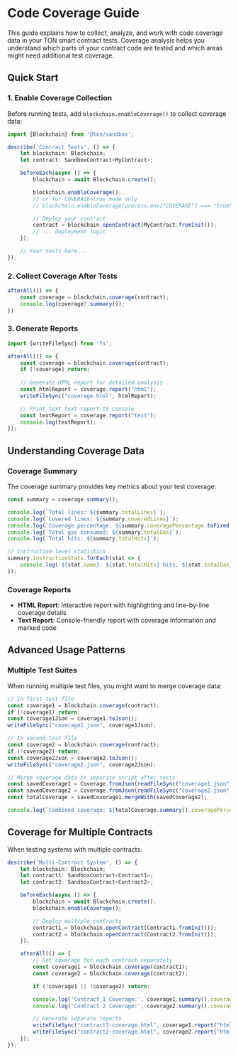 # Code Coverage Guide

This guide explains how to collect, analyze, and work with code coverage data in your TON smart contract tests. Coverage
analysis helps you understand which parts of your contract code are tested and which areas might need additional test
coverage.

## Quick Start

### 1. Enable Coverage Collection

Before running tests, add `blockchain.enableCoverage()` to collect coverage data:

```typescript
import {Blockchain} from '@ton/sandbox';

describe('Contract Tests', () => {
    let blockchain: Blockchain;
    let contract: SandboxContract<MyContract>;

    beforeEach(async () => {
        blockchain = await Blockchain.create();

        blockchain.enableCoverage();
        // or for COVERAGE=true mode only
        // blockchain.enableCoverage(process.env["COVERAGE"] === "true");

        // Deploy your contract
        contract = blockchain.openContract(MyContract.fromInit());
        // ... deployment logic
    });

    // Your tests here...
});
```

### 2. Collect Coverage After Tests

```typescript
afterAll(() => {
    const coverage = blockchain.coverage(contract);
    console.log(coverage?.summary());
})
```

### 3. Generate Reports

```typescript
import {writeFileSync} from 'fs';

afterAll(() => {
    const coverage = blockchain.coverage(contract);
    if (!coverage) return;
    
    // Generate HTML report for detailed analysis
    const htmlReport = coverage.report("html");
    writeFileSync("coverage.html", htmlReport);

    // Print text text report to console
    const textReport = coverage.report("text");
    console.log(textReport);
});
```

## Understanding Coverage Data

### Coverage Summary

The coverage summary provides key metrics about your test coverage:

```typescript
const summary = coverage.summary();

console.log(`Total lines: ${summary.totalLines}`);
console.log(`Covered lines: ${summary.coveredLines}`);
console.log(`Coverage percentage: ${summary.coveragePercentage.toFixed(2)}%`);
console.log(`Total gas consumed: ${summary.totalGas}`);
console.log(`Total hits: ${summary.totalHits}`);

// Instruction-level statistics
summary.instructionStats.forEach(stat => {
    console.log(`${stat.name}: ${stat.totalHits} hits, ${stat.totalGas} gas, avg ${stat.avgGas}`);
});
```

### Coverage Reports

- **HTML Report**: Interactive report with highlighting and line-by-line coverage details
- **Text Report**: Console-friendly report with coverage information and marked code

## Advanced Usage Patterns

### Multiple Test Suites

When running multiple test files, you might want to merge coverage data:

```typescript
// In first test file
const coverage1 = blockchain.coverage(contract);
if (!coverage1) return;
const coverage1Json = coverage1.toJson();
writeFileSync("coverage1.json", coverage1Json);

// In second test file  
const coverage2 = blockchain.coverage(contract);
if (!coverage2) return;
const coverage2Json = coverage2.toJson();
writeFileSync("coverage2.json", coverage2Json);

// Merge coverage data in separate script after tests
const savedCoverage1 = Coverage.fromJson(readFileSync("coverage1.json", "utf-8"));
const savedCoverage2 = Coverage.fromJson(readFileSync("coverage2.json", "utf-8"));
const totalCoverage = savedCoverage1.mergeWith(savedCoverage2);

console.log(`Combined coverage: ${totalCoverage.summary().coveragePercentage}%`);
```

## Coverage for Multiple Contracts

When testing systems with multiple contracts:

```typescript
describe('Multi-Contract System', () => {
    let blockchain: Blockchain;
    let contract1: SandboxContract<Contract1>;
    let contract2: SandboxContract<Contract2>;

    beforeEach(async () => {
        blockchain = await Blockchain.create();
        blockchain.enableCoverage();

        // Deploy multiple contracts
        contract1 = blockchain.openContract(Contract1.fromInit());
        contract2 = blockchain.openContract(Contract2.fromInit());
    });

    afterAll(() => {
        // Get coverage for each contract separately
        const coverage1 = blockchain.coverage(contract1);
        const coverage2 = blockchain.coverage(contract2);

        if (!coverage1 || !coverage2) return;

        console.log('Contract 1 Coverage:', coverage1.summary().coveragePercentage);
        console.log('Contract 2 Coverage:', coverage2.summary().coveragePercentage);

        // Generate separate reports
        writeFileSync("contract1-coverage.html", coverage1.report("html"));
        writeFileSync("contract2-coverage.html", coverage2.report("html"));
    });
});
```
